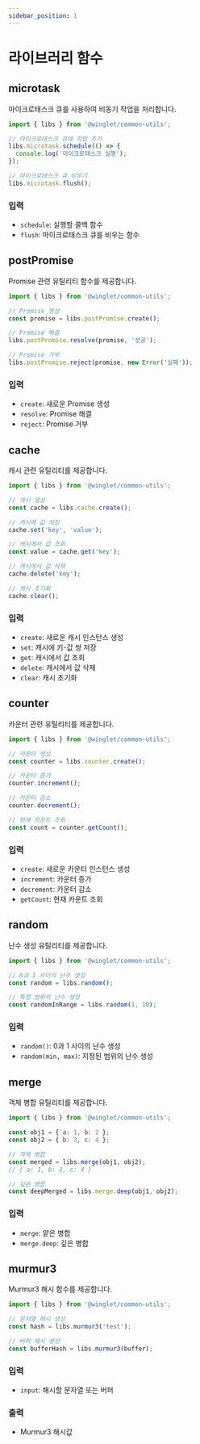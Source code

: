 ```yaml
---
sidebar_position: 1
---
```


# 라이브러리 함수

## microtask

마이크로태스크 큐를 사용하여 비동기 작업을 처리합니다.

```javascript
import { libs } from '@winglet/common-utils';

// 마이크로태스크 큐에 작업 추가
libs.microtask.schedule(() => {
  console.log('마이크로태스크 실행');
});

// 마이크로태스크 큐 비우기
libs.microtask.flush();
```

### 입력

- `schedule`: 실행할 콜백 함수
- `flush`: 마이크로태스크 큐를 비우는 함수

## postPromise

Promise 관련 유틸리티 함수를 제공합니다.

```javascript
import { libs } from '@winglet/common-utils';

// Promise 생성
const promise = libs.postPromise.create();

// Promise 해결
libs.postPromise.resolve(promise, '성공');

// Promise 거부
libs.postPromise.reject(promise, new Error('실패'));
```

### 입력

- `create`: 새로운 Promise 생성
- `resolve`: Promise 해결
- `reject`: Promise 거부

## cache

캐시 관련 유틸리티를 제공합니다.

```javascript
import { libs } from '@winglet/common-utils';

// 캐시 생성
const cache = libs.cache.create();

// 캐시에 값 저장
cache.set('key', 'value');

// 캐시에서 값 조회
const value = cache.get('key');

// 캐시에서 값 삭제
cache.delete('key');

// 캐시 초기화
cache.clear();
```

### 입력

- `create`: 새로운 캐시 인스턴스 생성
- `set`: 캐시에 키-값 쌍 저장
- `get`: 캐시에서 값 조회
- `delete`: 캐시에서 값 삭제
- `clear`: 캐시 초기화

## counter

카운터 관련 유틸리티를 제공합니다.

```javascript
import { libs } from '@winglet/common-utils';

// 카운터 생성
const counter = libs.counter.create();

// 카운터 증가
counter.increment();

// 카운터 감소
counter.decrement();

// 현재 카운트 조회
const count = counter.getCount();
```

### 입력

- `create`: 새로운 카운터 인스턴스 생성
- `increment`: 카운터 증가
- `decrement`: 카운터 감소
- `getCount`: 현재 카운트 조회

## random

난수 생성 유틸리티를 제공합니다.

```javascript
import { libs } from '@winglet/common-utils';

// 0과 1 사이의 난수 생성
const random = libs.random();

// 특정 범위의 난수 생성
const randomInRange = libs.random(1, 10);
```

### 입력

- `random()`: 0과 1 사이의 난수 생성
- `random(min, max)`: 지정된 범위의 난수 생성

## merge

객체 병합 유틸리티를 제공합니다.

```javascript
import { libs } from '@winglet/common-utils';

const obj1 = { a: 1, b: 2 };
const obj2 = { b: 3, c: 4 };

// 객체 병합
const merged = libs.merge(obj1, obj2);
// { a: 1, b: 3, c: 4 }

// 깊은 병합
const deepMerged = libs.merge.deep(obj1, obj2);
```

### 입력

- `merge`: 얕은 병합
- `merge.deep`: 깊은 병합

## murmur3

Murmur3 해시 함수를 제공합니다.

```javascript
import { libs } from '@winglet/common-utils';

// 문자열 해시 생성
const hash = libs.murmur3('test');

// 버퍼 해시 생성
const bufferHash = libs.murmur3(buffer);
```

### 입력

- `input`: 해시할 문자열 또는 버퍼

### 출력

- Murmur3 해시값

